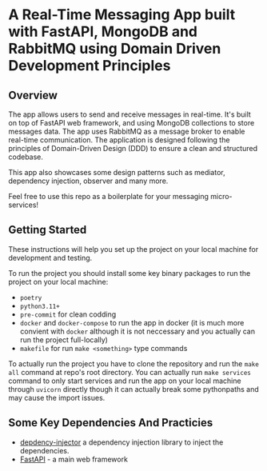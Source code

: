 # A Real-Time Messaging App built with FastAPI, MongoDB and RabbitMQ using Domain Driven Development Principles

## Overview

The app allows users to send and receive messages in real-time. It's built on top of FastAPI web framework, and using MongoDB collections to store messages data. The app uses RabbitMQ as a message broker to enable real-time communication. The application is designed following the principles of Domain-Driven Design (DDD) to ensure a clean and structured codebase.

This app also showcases some design patterns such as mediator, dependency injection, observer and many more. 

Feel free to use this repo as a boilerplate for your messaging micro-services!

## Getting Started
These instructions will help you set up the project on your local machine for development and testing.

To run the project you should install some key binary packages to run the project on your local machine:

* `poetry`
* `python3.11+`
* `pre-commit` for clean codding
* `docker` and `docker-compose` to run the app in docker (it is much more convient with `docker` although it is not neccessary and you actually can run the project full-locally)
* `makefile` for run `make <something>` type commands

To actually run the project you have to clone the repository and run the `make all` command at repo's root directory. You can actually run `make services` command to only start services and run the app on your local machine through `uvicorn` directly though it can actually break some pythonpaths and may cause the import issues.

## Some Key Dependencies And Practicies

* [depdency-injector](https://github.com/ets-labs/python-dependency-injector) a dependency injection library to inject the dependencies.
* [FastAPI](https://github.com/tiangolo/fastapi) - a main web framework
